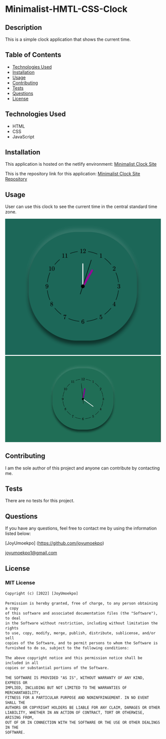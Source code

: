 # Minimalist-HMTL-CSS-Clock

## Description 

This is a simple clock application that shows the current time.
## Table of Contents

* [Technologies Used](#technologies-used)
* [Installation](#installation)
* [Usage](#usage)
* [Contributing](#contributing)
* [Tests](#tests)
* [Questions](#questions)
* [License](#license)

## Technologies Used
* HTML
* CSS
* JavaScript

## Installation

This application is hosted on the netlify environment: [Minimalist Clock Site](https://minimalist-clock-site.netlify.app/)

This is the repository link for this application: [Minimalist Clock Site Repository](https://github.com/JoyUmoekpo/Minimalist-HMTL-CSS-Clock)

## Usage 

User can use this clock to see the current time in the central standard time zone.

![Clock](./assets/final_clock.png)
![Clock](./assets/minimalist_clock.gif)

## Contributing

I am the sole author of this project and anyone can contribute by contacting me.
## Tests

There are no tests for this project.

## Questions

If you have any questions, feel free to contact me by using the information listed below:

[JoyUmoekpo] (https://github.com/joyumoekpo)
 
 joyumoekpo1@gmail.com

## License

### MIT License

```
Copyright (c) [2022] [JoyUmoekpo]

Permission is hereby granted, free of charge, to any person obtaining a copy
of this software and associated documentation files (the "Software"), to deal
in the Software without restriction, including without limitation the rights
to use, copy, modify, merge, publish, distribute, sublicense, and/or sell
copies of the Software, and to permit persons to whom the Software is
furnished to do so, subject to the following conditions:

The above copyright notice and this permission notice shall be included in all
copies or substantial portions of the Software.

THE SOFTWARE IS PROVIDED "AS IS", WITHOUT WARRANTY OF ANY KIND, EXPRESS OR
IMPLIED, INCLUDING BUT NOT LIMITED TO THE WARRANTIES OF MERCHANTABILITY,
FITNESS FOR A PARTICULAR PURPOSE AND NONINFRINGEMENT. IN NO EVENT SHALL THE
AUTHORS OR COPYRIGHT HOLDERS BE LIABLE FOR ANY CLAIM, DAMAGES OR OTHER
LIABILITY, WHETHER IN AN ACTION OF CONTRACT, TORT OR OTHERWISE, ARISING FROM,
OUT OF OR IN CONNECTION WITH THE SOFTWARE OR THE USE OR OTHER DEALINGS IN THE
SOFTWARE.
```